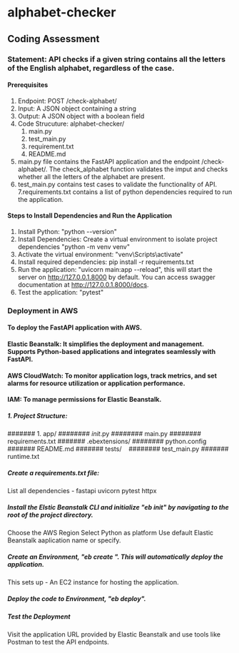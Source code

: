# alphabet-checker
## Coding Assessment
### Statement: API checks if a given string contains all the letters of the English alphabet, regardless of the case.
#### Prerequisites
1. Endpoint: POST /check-alphabet/
2. Input: A JSON object containing a string
3. Output: A JSON object with a boolean field 
4. Code Strucuture:
alphabet-checker/
   1. main.py
   2. test_main.py
   3. requirement.txt
   4. README.md
5. main.py file contains the FastAPI application and the endpoint /check-alphabet/. The check_alphabet function validates the imput and checks whether all the letters of the alphabet are present. 
6. test_main.py contains test cases to validate the functionality of API. 
7.requirements.txt contains a list of python dependencies required to run the application.
 
#### Steps to Install Dependencies and Run the Application
1. Install Python: "python --version"
2. Install Dependencies: Create a virtual environment to isolate project dependencies "python -m venv venv"
3. Activate the virtual environment: "venv\Scripts\activate"
4. Install required dependencies: pip install -r requirements.txt
5. Run the application: "uvicorn main:app --reload", this will start the server on http://127.0.0.1.8000 by default. You can access swagger documentation at http://127.0.0.1.8000/docs.
6. Test the application: "pytest"
 
### Deployment in AWS
#### To deploy the FastAPI application with AWS.
#### Elastic Beanstalk: It simplifies the deployment and management. Supports Python-based applications and integrates seamlessly with FastAPI.
#### AWS CloudWatch: To monitor application logs, track metrics, and set alarms for resource utilization or application performance.
#### IAM: To manage permissions for Elastic Beanstalk. 
##### 1. Project Structure:
####### 1. app/
######## _init_.py
######## main.py
######## requirements.txt
####### .ebextensions/
######## python.config
####### README.md
####### tests/
   ######## test_main.py
####### runtime.txt
##### Create a requirements.txt file:
List all dependencies -
fastapi
uvicorn
pytest
httpx
##### Install the Elstic Beanstalk CLI and initialize "eb init" by navigating to the root of the project directory.
Choose the AWS Region
Select Python as platform
Use default Elastic Beanstalk aaplication name or specify.
##### Create an Environment, "eb create <environment-name>". This will automatically deploy the application.
This sets up -
An EC2 instance for hosting the application.
##### Deploy the code to Environment, "eb deploy". 
##### Test the Deployment
Visit the application URL provided by Elastic Beanstalk and use tools like Postman to test the API endpoints.

